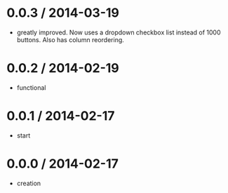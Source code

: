 
0.0.3 / 2014-03-19
===================
  - greatly improved. Now uses a dropdown checkbox list instead of 1000 buttons. Also has column reordering.


0.0.2 / 2014-02-19
===================
  - functional

0.0.1 / 2014-02-17
===================
  - start

0.0.0 / 2014-02-17
===================
  - creation

